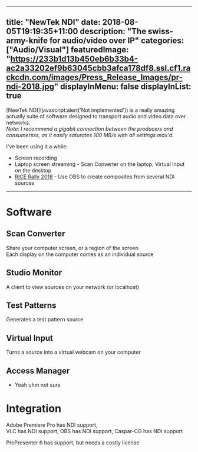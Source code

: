  ---
title: "NewTek NDI"
date: 2018-08-05T19:19:35+11:00
description: "The swiss-army-knife for audio/video over IP"
categories: ["Audio/Visual"]
featuredImage: "https://233b1d13b450eb6b33b4-ac2a33202ef9b63045cbb3afca178df8.ssl.cf1.rackcdn.com/images/Press_Release_Images/pr-ndi-2018.jpg"
displayInMenu: false
displayInList: true
---

[NewTek NDI](javascript:alert(\'Not implemented\')) is a really amazing actually suite of software designed to transport audio and video data over networks.  
_Note: I recommend a gigabit connection between the producers and consumersss, as it easily saturates 100 MB/s with all settings max'd._


I've been using it a while:

* Screen recording
* Laptop screen streaming - Scan Converter on the laptop, Virtual Input on the desktop
* [RICE Rally 2018](../rice-rally-2018-sydney) - Use OBS to create composites from several NDI sources


---

# Software

## Scan Converter
Share your computer screen, or a region of the screen  
Each display on the computer comes as an individual source

## Studio Monitor
A client to view sources on your network (or localhost)

## Test Patterns
Generates a test pattern source

## Virtual Input
Turns a source into a virtual webcam on your computer

## Access Manager
- Yeah uhm not sure

# Integration
Adobe Premiere Pro has NDI support,  
VLC has NDI support,
OBS has NDI support,
Caspar-CG has NDI support  

ProPresenter 6 has support, but needs a costly license